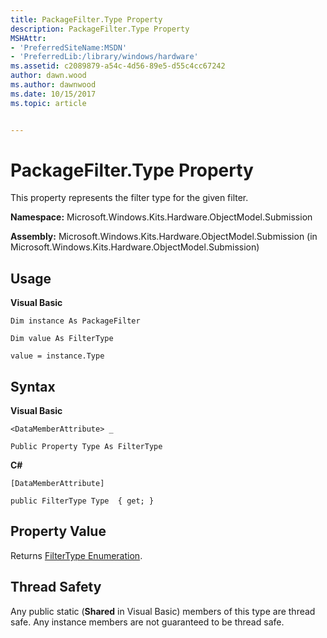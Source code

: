 ```yaml
---
title: PackageFilter.Type Property
description: PackageFilter.Type Property
MSHAttr:
- 'PreferredSiteName:MSDN'
- 'PreferredLib:/library/windows/hardware'
ms.assetid: c2089879-a54c-4d56-89e5-d55c4cc67242
author: dawn.wood
ms.author: dawnwood
ms.date: 10/15/2017
ms.topic: article


---
```


# PackageFilter.Type Property


This property represents the filter type for the given filter.

**Namespace:** Microsoft.Windows.Kits.Hardware.ObjectModel.Submission

**Assembly:** Microsoft.Windows.Kits.Hardware.ObjectModel.Submission (in Microsoft.Windows.Kits.Hardware.ObjectModel.Submission)

## <span id="Usage"></span><span id="usage"></span><span id="USAGE"></span>Usage


**Visual Basic**

`Dim instance As PackageFilter`

`Dim value As FilterType`

`value = instance.Type`

## <span id="Syntax"></span><span id="syntax"></span><span id="SYNTAX"></span>Syntax


**Visual Basic**

`<DataMemberAttribute> _`

`Public Property Type As FilterType`

**C#**

`[DataMemberAttribute]`

`public FilterType Type  { get; }`

## <span id="Property_Value"></span><span id="property_value"></span><span id="PROPERTY_VALUE"></span>Property Value


Returns [FilterType Enumeration](filtertype-enumeration.md).

## <span id="Thread_Safety"></span><span id="thread_safety"></span><span id="THREAD_SAFETY"></span>Thread Safety


Any public static (**Shared** in Visual Basic) members of this type are thread safe. Any instance members are not guaranteed to be thread safe.

 

 






